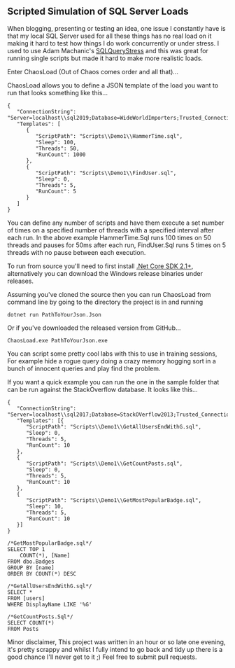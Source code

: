 ## Scripted Simulation of SQL Server Loads ##
When blogging, presenting or testing an idea, one issue I constantly have is that my local SQL Server used for all these things has no real load on it making it hard to test how things I do work concurrently or under stress. I used to use Adam Machanic's [SQLQueryStress](https://github.com/ErikEJ/SqlQueryStress) and this was great for running single scripts but made it hard to make more realistic loads.

Enter ChaosLoad (Out of Chaos comes order and all that)...

ChaosLoad allows you to define a JSON template of the load you want to run that looks something like this...

```
{
   "ConnectionString": "Server=localhost\\sql2019;Database=WideWorldImporters;Trusted_Connection=True;",
   "Templates": [
      {
         "ScriptPath": "Scripts\\Demo1\\HammerTime.sql",
         "Sleep": 100,
         "Threads": 50,
         "RunCount": 1000
      },
      {
         "ScriptPath": "Scripts\\Demo1\\FindUser.sql",
         "Sleep": 0,
         "Threads": 5,
         "RunCount": 5
      }
   ]
}
```

You can define any number of scripts and have them execute a set number of times on a specified number of threads with a specified interval after each run. In the above example HammerTime.Sql runs 100 times on 50 threads and pauses for 50ms after each run, FindUser.Sql runs 5 times on 5 threads with no pause between each execution.

To run from source you'll need to first install [.Net Core SDK 2.1+](https://dotnet.microsoft.com/download), alternatively you can download the Windows release binaries under releases.

Assuming you've cloned the source then you can run ChaosLoad from command line by going to the directory the project is in and running

```
dotnet run PathToYourJson.Json
```

Or if you've downloaded the released version from GitHub...

```
ChaosLoad.exe PathToYourJson.exe
```

You can script some pretty cool labs with this to use in training sessions, For example hide a rogue query doing a crazy memory hogging sort in a bunch of innocent queries and play find the problem.

If you want a quick example you can run the one in the sample folder that can be run against the StackOverflow database. It looks like this...

```
{
   "ConnectionString": "Server=localhost\\sql2017;Database=StackOVerflow2013;Trusted_Connection=True;",
   "Templates": [{
      "ScriptPath": "Scripts\\Demo1\\GetAllUsersEndWithG.sql",
      "Sleep": 0,
      "Threads": 5,
      "RunCount": 10
   },
   {
      "ScriptPath": "Scripts\\Demo1\\GetCountPosts.sql",
      "Sleep": 0,
      "Threads": 5,
      "RunCount": 10
   },
   {
      "ScriptPath": "Scripts\\Demo1\\GetMostPopularBadge.sql",
      "Sleep": 10,
      "Threads": 5,
      "RunCount": 10
   }]
}
```

```
/*GetMostPopularBadge.sql*/
SELECT TOP 1
    COUNT(*), [Name]
FROM dbo.Badges
GROUP BY [name]
ORDER BY COUNT(*) DESC

/*GetAllUsersEndWithG.sql*/
SELECT *
FROM [users]
WHERE DisplayName LIKE '%G'

/*GetCountPosts.Sql*/
SELECT COUNT(*)
FROM Posts
```

Minor disclaimer, This project was written in an hour or so late one evening, it's pretty scrappy and whilst I fully intend to go back and tidy up there is a good chance I'll never get to it ;) Feel free to submit pull requests.


